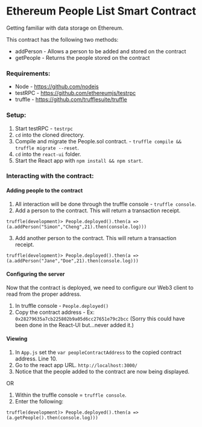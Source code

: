 # Ethereum People List Smart Contract

Getting familiar with data storage on Ethereum.

This contract has the following two methods:
 - addPerson - Allows a person to be added and stored on the contract
 - getPeople - Returns the people stored on the contract

### Requirements:

- Node - https://github.com/nodejs
- testRPC - https://github.com/ethereumjs/testrpc                                                                                     
- truffle - https://github.com/trufflesuite/truffle

### Setup:
1. Start testRPC - `testrpc`
2. `cd` into the cloned directory.
3. Compile and migrate the People.sol contract. - `truffle compile && truffle migrate --reset`.
4. `cd` into the `react-ui` folder.
5. Start the React app with `npm install && npm start`.

### Interacting with the contract:

#### Adding people to the contract
1. All interaction will be done through the truffle console - `truffle console`.
2. Add a person to the contract. This will return a transaction receipt.
```
truffle(development)> People.deployed().then(a => (a.addPerson("Simon","Cheng",21).then(console.log)))
```
3. Add another person to the contract. This will return a transaction receipt.
```
truffle(development)> People.deployed().then(a => (a.addPerson("Jane","Doe",21).then(console.log)))
```

#### Configuring the server
Now that the contract is deployed, we need to configure our Web3 client to read from the proper address. 
1. In truffle console - `People.deployed()`
2. Copy the contract address - Ex: `0x28279635a7cb225802b9a05d6cc27651e79c2bcc` (Sorry this could have been done in the React-UI but...never added it.)

#### Viewing 

1. In `App.js` set the `var peopleContractAddress` to the copied contract address. Line 10.
1. Go to the react app URL. `http://localhost:3000/`
2. Notice that the people added to the contract are now being displayed.

OR

1. Within the truffle console = `truffle console`.
2. Enter the following:
```
truffle(development)> People.deployed().then(a => (a.getPeople().then(console.log)))
```



